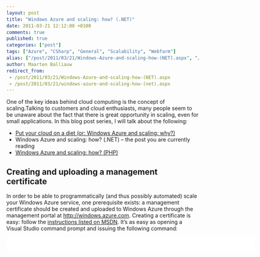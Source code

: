 ```yaml
---
layout: post
title: "Windows Azure and scaling: how? (.NET)"
date: 2011-03-21 12:12:00 +0100
comments: true
published: true
categories: ["post"]
tags: ["Azure", "CSharp", "General", "Scalability", "Webfarm"]
alias: ["/post/2011/03/21/Windows-Azure-and-scaling-how-(NET).aspx", "/post/2011/03/21/windows-azure-and-scaling-how-(net).aspx"]
author: Maarten Balliauw
redirect_from:
 - /post/2011/03/21/Windows-Azure-and-scaling-how-(NET).aspx
 - /post/2011/03/21/windows-azure-and-scaling-how-(net).aspx
---
```

<p>One of the key ideas behind cloud computing is the concept of scaling.Talking to customers and cloud enthusiasts, many people seem to be unaware about the fact that there is great opportunity in scaling, even for small applications. In this blog post series, I will talk about the following:</p>
<ul>
<li><a href="/post/2011/03/09/Put-your-cloud-on-a-diet-(or-Windows-Azure-and-scaling-why).aspx">Put your cloud on a diet (or: Windows Azure and scaling: why?)</a> </li>
<li>Windows Azure and scaling: how? (.NET) &ndash; the post you are currently reading </li>
<li><a href="/post/2011/03/24/Windows-Azure-and-scaling-how-(PHP).aspx">Windows Azure and scaling: how? (PHP)</a> </li>
</ul>
<h2>Creating and uploading a management certificate</h2>
<p>In order to be able to programmatically (and thus possibly automated) scale your Windows Azure service, one prerequisite exists: a management certificate should be created and uploaded to Windows Azure through the management portal at <a href="http://windows.azure.com">http://windows.azure.com</a>. Creating a certificate is easy: follow the <a href="http://msdn.microsoft.com/en-us/library/bfsktky3.aspx">instructions listed on MSDN</a>. It&rsquo;s as easy as opening a Visual Studio command prompt and issuing the following command:</p>
<div id="scid:9D7513F9-C04C-4721-824A-2B34F0212519:e1e787f0-1253-40c1-9b1f-c3c63a0f230a" class="wlWriterEditableSmartContent" style="padding-bottom: 0px; margin: 0px; padding-left: 0px; padding-right: 0px; display: inline; float: none; padding-top: 0px">
<pre style="background-color: white; width: 651px; height: 39px; overflow: auto;"><div><!--

Code highlighting produced by Actipro CodeHighlighter (freeware)
http://www.CodeHighlighter.com/

--><span style="color: #008080;">1</span> <span style="color: #000000;">makecert -sky exchange -r -n </span><span style="color: #000000;">"</span><span style="color: #000000;">CN=&lt;CertificateName&gt;</span><span style="color: #000000;">"</span><span style="color: #000000;"> -pe -a sha1 -len </span><span style="color: #000000;">2048</span><span style="color: #000000;"> -ss My </span><span style="color: #000000;">"</span><span style="color: #000000;">&lt;CertificateName&gt;.cer</span><span style="color: #000000;">"</span></div></pre>
<!-- Code inserted with Steve Dunn's Windows Live Writer Code Formatter Plugin.  http://dunnhq.com --></div>
<p>Too anxious to try this out? Download my certificate files (<a href="/files/2011/3/management.pfx">management.pfx (4.05 kb)</a> and <a href="/files/2011/3/management.cer">management.cer (1.18 kb)</a>) and feel free to use it (password: phpazure). Beware that it&rsquo;s not safe to use in production as I just shared this with the world (and you may be sharing your Windows Azure subscription with the world :-)).</p>
<p>Uploading the certificate through the management portal can be done under <em>Hosted Services &gt; Management Certificates</em>.</p>
<p><a href="/images/image_108.png"><img style="background-image: none; border-bottom: 0px; border-left: 0px; margin: 5px auto; padding-left: 0px; padding-right: 0px; display: block; float: none; border-top: 0px; border-right: 0px; padding-top: 0px" title="Management Certificate Windows Azure" src="/images/image_thumb_78.png" border="0" alt="Management Certificate Windows Azure" width="230" height="217" /></a></p>
<h2>Building a small command-line scaling tool</h2>
<p>In order to be able to scale automatically, let&rsquo;s build a small command-line tool. The idea is that you will be able to run the following command on a console to scale to 4 instances:</p>
<div id="scid:9D7513F9-C04C-4721-824A-2B34F0212519:9b667e31-6aab-4160-9d81-cfdd0a5d67e7" class="wlWriterEditableSmartContent" style="padding-bottom: 0px; margin: 0px; padding-left: 0px; padding-right: 0px; display: inline; float: none; padding-top: 0px">
<pre style="background-color: white; width: 557px; height: 41px; overflow: auto;"><div><!--

Code highlighting produced by Actipro CodeHighlighter (freeware)
http://www.CodeHighlighter.com/

--><span style="color: #008080;">1</span> <span style="color: #000000;">AutoScale</span><span style="color: #000000;">.</span><span style="color: #000000;">exe </span><span style="color: #000000;">"</span><span style="color: #000000;">management.cer</span><span style="color: #000000;">"</span><span style="color: #000000;"> </span><span style="color: #000000;">"</span><span style="color: #000000;">subscription-id0</span><span style="color: #000000;">"</span><span style="color: #000000;"> </span><span style="color: #000000;">"</span><span style="color: #000000;">service-name</span><span style="color: #000000;">"</span><span style="color: #000000;"> </span><span style="color: #000000;">"</span><span style="color: #000000;">role-name</span><span style="color: #000000;">"</span><span style="color: #000000;"> </span><span style="color: #000000;">"</span><span style="color: #000000;">production</span><span style="color: #000000;">"</span><span style="color: #000000;"> </span><span style="color: #000000;">4</span></div></pre>
<!-- Code inserted with Steve Dunn's Windows Live Writer Code Formatter Plugin.  http://dunnhq.com --></div>
<p>Or down to 2 instances:.</p>
<div id="scid:9D7513F9-C04C-4721-824A-2B34F0212519:f36a192f-8fe7-4e11-ad1e-b143e688db1a" class="wlWriterEditableSmartContent" style="padding-bottom: 0px; margin: 0px; padding-left: 0px; padding-right: 0px; display: inline; float: none; padding-top: 0px">
<pre style="background-color: white; width: 682px; height: 24px; overflow: auto;"><div><!--

Code highlighting produced by Actipro CodeHighlighter (freeware)
http://www.CodeHighlighter.com/

--><span style="color: #008080;">1</span> <span style="color: #000000;">AutoScale</span><span style="color: #000000;">.</span><span style="color: #000000;">exe </span><span style="color: #000000;">"</span><span style="color: #000000;">management.cer</span><span style="color: #000000;">"</span><span style="color: #000000;"> </span><span style="color: #000000;">"</span><span style="color: #000000;">subscription-id0</span><span style="color: #000000;">"</span><span style="color: #000000;"> </span><span style="color: #000000;">"</span><span style="color: #000000;">service-name</span><span style="color: #000000;">"</span><span style="color: #000000;"> </span><span style="color: #000000;">"</span><span style="color: #000000;">role-name</span><span style="color: #000000;">"</span><span style="color: #000000;"> </span><span style="color: #000000;">"</span><span style="color: #000000;">production</span><span style="color: #000000;">"</span><span style="color: #000000;"> </span><span style="color: #000000;">2</span></div></pre>
<!-- Code inserted with Steve Dunn's Windows Live Writer Code Formatter Plugin.  http://dunnhq.com --></div>
<p>Now let&rsquo;s get started. First of all, we&rsquo;ll be needing the Windows Azure service management client API SDK. Since there is no official SDK, you can download a sample at <a title="http://archive.msdn.microsoft.com/azurecmdlets" href="http://archive.msdn.microsoft.com/azurecmdlets">http://archive.msdn.microsoft.com/azurecmdlets</a>. Open the solution, compile it and head for the /bin folder: we&rsquo;re interested in <em>Microsoft.Samples.WindowsAzure.ServiceManagement.dll</em>.</p>
<p>Next, create a new Console Application in Visual Studio and add a reference to the above assembly. The code for <em>Program.cs</em> will start with the following:</p>
<div id="scid:9D7513F9-C04C-4721-824A-2B34F0212519:c48b6032-81c7-4c0c-bdd6-f65cdad8ac93" class="wlWriterEditableSmartContent" style="padding-bottom: 0px; margin: 0px; padding-left: 0px; padding-right: 0px; display: inline; float: none; padding-top: 0px">
<pre style="background-color: white; width: 682px; height: 217px; overflow: auto;"><div><!--

Code highlighting produced by Actipro CodeHighlighter (freeware)
http://www.CodeHighlighter.com/

--><span style="color: #008080;"> 1</span> <span style="color: #0000FF;">class</span><span style="color: #000000;"> Program
</span><span style="color: #008080;"> 2</span> <span style="color: #000000;">{
</span><span style="color: #008080;"> 3</span> <span style="color: #000000;">    </span><span style="color: #0000FF;">private</span><span style="color: #000000;"> </span><span style="color: #0000FF;">const</span><span style="color: #000000;"> </span><span style="color: #0000FF;">string</span><span style="color: #000000;"> ServiceEndpoint </span><span style="color: #000000;">=</span><span style="color: #000000;"> </span><span style="color: #800000;">"</span><span style="color: #800000;">https://management.core.windows.net</span><span style="color: #800000;">"</span><span style="color: #000000;">;
</span><span style="color: #008080;"> 4</span> <span style="color: #000000;">
</span><span style="color: #008080;"> 5</span> <span style="color: #000000;">    </span><span style="color: #0000FF;">private</span><span style="color: #000000;"> </span><span style="color: #0000FF;">static</span><span style="color: #000000;"> Binding WebHttpBinding()
</span><span style="color: #008080;"> 6</span> <span style="color: #000000;">    {
</span><span style="color: #008080;"> 7</span> <span style="color: #000000;">        var binding </span><span style="color: #000000;">=</span><span style="color: #000000;"> </span><span style="color: #0000FF;">new</span><span style="color: #000000;"> WebHttpBinding(WebHttpSecurityMode.Transport);
</span><span style="color: #008080;"> 8</span> <span style="color: #000000;">        binding.Security.Transport.ClientCredentialType </span><span style="color: #000000;">=</span><span style="color: #000000;"> HttpClientCredentialType.Certificate;
</span><span style="color: #008080;"> 9</span> <span style="color: #000000;">        binding.ReaderQuotas.MaxStringContentLength </span><span style="color: #000000;">=</span><span style="color: #000000;"> </span><span style="color: #800080;">67108864</span><span style="color: #000000;">;
</span><span style="color: #008080;">10</span> <span style="color: #000000;">
</span><span style="color: #008080;">11</span> <span style="color: #000000;">        </span><span style="color: #0000FF;">return</span><span style="color: #000000;"> binding;
</span><span style="color: #008080;">12</span> <span style="color: #000000;">    }
</span><span style="color: #008080;">13</span> <span style="color: #000000;">
</span><span style="color: #008080;">14</span> <span style="color: #000000;">    </span><span style="color: #0000FF;">static</span><span style="color: #000000;"> </span><span style="color: #0000FF;">void</span><span style="color: #000000;"> Main(</span><span style="color: #0000FF;">string</span><span style="color: #000000;">[] args)
</span><span style="color: #008080;">15</span> <span style="color: #000000;">    {
</span><span style="color: #008080;">16</span> <span style="color: #000000;">    }
</span><span style="color: #008080;">17</span> <span style="color: #000000;">}</span></div></pre>
<!-- Code inserted with Steve Dunn's Windows Live Writer Code Formatter Plugin.  http://dunnhq.com --></div>
<p>This constant and <em>WebHttpBinding()</em> method will be used by the Service Management client to connect to your Windows Azure subscription&rsquo;s management API endpoint. The <em>WebHttpBinding()</em> creates a new WCF binding that is configured to use a certificate as the client credential. Just the way Windows Azure likes it.</p>
<p>I&rsquo;ll skip the command-line parameter parsing. Next interesting thing is the location where a new management client is created:</p>
<div id="scid:9D7513F9-C04C-4721-824A-2B34F0212519:41d65daf-1fd2-424f-a75d-65ebe1723408" class="wlWriterEditableSmartContent" style="padding-bottom: 0px; margin: 0px; padding-left: 0px; padding-right: 0px; display: inline; float: none; padding-top: 0px">
<pre style="background-color: white; width: 682px; height: 56px; overflow: auto;"><div><!--

Code highlighting produced by Actipro CodeHighlighter (freeware)
http://www.CodeHighlighter.com/

--><span style="color: #008080;">1</span> <span style="color: #000000;">var managementClient </span><span style="color: #000000;">=</span><span style="color: #000000;"> Microsoft.Samples.WindowsAzure.ServiceManagement.ServiceManagementHelper.CreateServiceManagementChannel(
</span><span style="color: #008080;">2</span> <span style="color: #000000;">                WebHttpBinding(), </span><span style="color: #0000FF;">new</span><span style="color: #000000;"> Uri(ServiceEndpoint), </span><span style="color: #0000FF;">new</span><span style="color: #000000;"> X509Certificate2(certificateFile));</span></div></pre>
<!-- Code inserted with Steve Dunn's Windows Live Writer Code Formatter Plugin.  http://dunnhq.com --></div>
<p>Afterwards, the deployment details are retrieved. The deployment&rsquo;s configuration is in there (base64-encoded), so the only thing to do is read that into an <em>XDocument</em>, update the number of instances and store it back:</p>
<div id="scid:9D7513F9-C04C-4721-824A-2B34F0212519:6f5cead2-6817-4162-a2dd-d0694e69e420" class="wlWriterEditableSmartContent" style="padding-bottom: 0px; margin: 0px; padding-left: 0px; padding-right: 0px; display: inline; float: none; padding-top: 0px">
<pre style="background-color: white; width: 682px; height: 234px; overflow: auto;"><div><!--

Code highlighting produced by Actipro CodeHighlighter (freeware)
http://www.CodeHighlighter.com/

--><span style="color: #008080;"> 1</span> <span style="color: #000000;">var deployment </span><span style="color: #000000;">=</span><span style="color: #000000;"> managementClient.GetDeploymentBySlot(subscriptionId, serviceName, slot);
</span><span style="color: #008080;"> 2</span> <span style="color: #0000FF;">string</span><span style="color: #000000;"> configurationXml </span><span style="color: #000000;">=</span><span style="color: #000000;"> ServiceManagementHelper.DecodeFromBase64String(deployment.Configuration);
</span><span style="color: #008080;"> 3</span> <span style="color: #000000;">
</span><span style="color: #008080;"> 4</span> <span style="color: #000000;">var serviceConfiguration </span><span style="color: #000000;">=</span><span style="color: #000000;"> XDocument.Parse(configurationXml);
</span><span style="color: #008080;"> 5</span> <span style="color: #000000;">
</span><span style="color: #008080;"> 6</span> <span style="color: #000000;">serviceConfiguration
</span><span style="color: #008080;"> 7</span> <span style="color: #000000;">    .Descendants()
</span><span style="color: #008080;"> 8</span> <span style="color: #000000;">    .Single(d </span><span style="color: #000000;">=&gt;</span><span style="color: #000000;"> d.Name.LocalName </span><span style="color: #000000;">==</span><span style="color: #000000;"> </span><span style="color: #800000;">"</span><span style="color: #800000;">Role</span><span style="color: #800000;">"</span><span style="color: #000000;"> </span><span style="color: #000000;">&amp;&amp;</span><span style="color: #000000;"> d.Attributes().Single(a </span><span style="color: #000000;">=&gt;</span><span style="color: #000000;"> a.Name.LocalName </span><span style="color: #000000;">==</span><span style="color: #000000;"> </span><span style="color: #800000;">"</span><span style="color: #800000;">name</span><span style="color: #800000;">"</span><span style="color: #000000;">).Value </span><span style="color: #000000;">==</span><span style="color: #000000;"> roleName)
</span><span style="color: #008080;"> 9</span> <span style="color: #000000;">    .Elements()
</span><span style="color: #008080;">10</span> <span style="color: #000000;">    .Single(e </span><span style="color: #000000;">=&gt;</span><span style="color: #000000;"> e.Name.LocalName </span><span style="color: #000000;">==</span><span style="color: #000000;"> </span><span style="color: #800000;">"</span><span style="color: #800000;">Instances</span><span style="color: #800000;">"</span><span style="color: #000000;">)
</span><span style="color: #008080;">11</span> <span style="color: #000000;">    .Attributes()
</span><span style="color: #008080;">12</span> <span style="color: #000000;">    .Single(a </span><span style="color: #000000;">=&gt;</span><span style="color: #000000;"> a.Name.LocalName </span><span style="color: #000000;">==</span><span style="color: #000000;"> </span><span style="color: #800000;">"</span><span style="color: #800000;">count</span><span style="color: #800000;">"</span><span style="color: #000000;">).Value </span><span style="color: #000000;">=</span><span style="color: #000000;"> instanceCount;
</span><span style="color: #008080;">13</span> <span style="color: #000000;">
</span><span style="color: #008080;">14</span> <span style="color: #000000;">var changeConfigurationInput </span><span style="color: #000000;">=</span><span style="color: #000000;"> </span><span style="color: #0000FF;">new</span><span style="color: #000000;"> ChangeConfigurationInput();
</span><span style="color: #008080;">15</span> <span style="color: #000000;">changeConfigurationInput.Configuration </span><span style="color: #000000;">=</span><span style="color: #000000;"> ServiceManagementHelper.EncodeToBase64String(serviceConfiguration.ToString(SaveOptions.DisableFormatting));
</span><span style="color: #008080;">16</span> <span style="color: #000000;">
</span><span style="color: #008080;">17</span> <span style="color: #000000;">managementClient.ChangeConfigurationBySlot(subscriptionId, serviceName, slot, changeConfigurationInput);</span></div></pre>
<!-- Code inserted with Steve Dunn's Windows Live Writer Code Formatter Plugin.  http://dunnhq.com --></div>
<p>Here&rsquo;s the complete <em>Program.cs</em> code:</p>
<div id="scid:9D7513F9-C04C-4721-824A-2B34F0212519:f750846d-3e18-478b-92cd-1dd648e7ec6a" class="wlWriterEditableSmartContent" style="padding-bottom: 0px; margin: 0px; padding-left: 0px; padding-right: 0px; display: inline; float: none; padding-top: 0px">
<pre style="background-color: white; width: 682px; height: 560px; overflow: auto;"><div><!--

Code highlighting produced by Actipro CodeHighlighter (freeware)
http://www.CodeHighlighter.com/

--><span style="color: #008080;"> 1</span> <span style="color: #0000FF;">using</span><span style="color: #000000;"> System;
</span><span style="color: #008080;"> 2</span> <span style="color: #0000FF;">using</span><span style="color: #000000;"> System.Linq;
</span><span style="color: #008080;"> 3</span> <span style="color: #0000FF;">using</span><span style="color: #000000;"> System.Security.Cryptography.X509Certificates;
</span><span style="color: #008080;"> 4</span> <span style="color: #0000FF;">using</span><span style="color: #000000;"> System.ServiceModel;
</span><span style="color: #008080;"> 5</span> <span style="color: #0000FF;">using</span><span style="color: #000000;"> System.ServiceModel.Channels;
</span><span style="color: #008080;"> 6</span> <span style="color: #0000FF;">using</span><span style="color: #000000;"> System.Xml.Linq;
</span><span style="color: #008080;"> 7</span> <span style="color: #0000FF;">using</span><span style="color: #000000;"> Microsoft.Samples.WindowsAzure.ServiceManagement;
</span><span style="color: #008080;"> 8</span> <span style="color: #000000;">
</span><span style="color: #008080;"> 9</span> <span style="color: #0000FF;">namespace</span><span style="color: #000000;"> AutoScale
</span><span style="color: #008080;">10</span> <span style="color: #000000;">{
</span><span style="color: #008080;">11</span> <span style="color: #000000;">    </span><span style="color: #0000FF;">class</span><span style="color: #000000;"> Program
</span><span style="color: #008080;">12</span> <span style="color: #000000;">    {
</span><span style="color: #008080;">13</span> <span style="color: #000000;">        </span><span style="color: #0000FF;">private</span><span style="color: #000000;"> </span><span style="color: #0000FF;">const</span><span style="color: #000000;"> </span><span style="color: #0000FF;">string</span><span style="color: #000000;"> ServiceEndpoint </span><span style="color: #000000;">=</span><span style="color: #000000;"> </span><span style="color: #800000;">"</span><span style="color: #800000;">https://management.core.windows.net</span><span style="color: #800000;">"</span><span style="color: #000000;">;
</span><span style="color: #008080;">14</span> <span style="color: #000000;">
</span><span style="color: #008080;">15</span> <span style="color: #000000;">        </span><span style="color: #0000FF;">private</span><span style="color: #000000;"> </span><span style="color: #0000FF;">static</span><span style="color: #000000;"> Binding WebHttpBinding()
</span><span style="color: #008080;">16</span> <span style="color: #000000;">        {
</span><span style="color: #008080;">17</span> <span style="color: #000000;">            var binding </span><span style="color: #000000;">=</span><span style="color: #000000;"> </span><span style="color: #0000FF;">new</span><span style="color: #000000;"> WebHttpBinding(WebHttpSecurityMode.Transport);
</span><span style="color: #008080;">18</span> <span style="color: #000000;">            binding.Security.Transport.ClientCredentialType </span><span style="color: #000000;">=</span><span style="color: #000000;"> HttpClientCredentialType.Certificate;
</span><span style="color: #008080;">19</span> <span style="color: #000000;">            binding.ReaderQuotas.MaxStringContentLength </span><span style="color: #000000;">=</span><span style="color: #000000;"> </span><span style="color: #800080;">67108864</span><span style="color: #000000;">;
</span><span style="color: #008080;">20</span> <span style="color: #000000;">
</span><span style="color: #008080;">21</span> <span style="color: #000000;">            </span><span style="color: #0000FF;">return</span><span style="color: #000000;"> binding;
</span><span style="color: #008080;">22</span> <span style="color: #000000;">        }
</span><span style="color: #008080;">23</span> <span style="color: #000000;">
</span><span style="color: #008080;">24</span> <span style="color: #000000;">        </span><span style="color: #0000FF;">static</span><span style="color: #000000;"> </span><span style="color: #0000FF;">void</span><span style="color: #000000;"> Main(</span><span style="color: #0000FF;">string</span><span style="color: #000000;">[] args)
</span><span style="color: #008080;">25</span> <span style="color: #000000;">        {
</span><span style="color: #008080;">26</span> <span style="color: #000000;">            </span><span style="color: #008000;">//</span><span style="color: #008000;"> Some commercial info :-)</span><span style="color: #008000;">
</span><span style="color: #008080;">27</span> <span style="color: #000000;">            Console.WriteLine(</span><span style="color: #800000;">"</span><span style="color: #800000;">AutoScale - (c) 2011 Maarten Balliauw</span><span style="color: #800000;">"</span><span style="color: #000000;">);
</span><span style="color: #008080;">28</span> <span style="color: #000000;">            Console.WriteLine(</span><span style="color: #800000;">""</span><span style="color: #000000;">);
</span><span style="color: #008080;">29</span> <span style="color: #000000;">
</span><span style="color: #008080;">30</span> <span style="color: #000000;">            </span><span style="color: #008000;">//</span><span style="color: #008000;"> Quick-and-dirty argument check</span><span style="color: #008000;">
</span><span style="color: #008080;">31</span> <span style="color: #000000;">            </span><span style="color: #0000FF;">if</span><span style="color: #000000;"> (args.Length </span><span style="color: #000000;">!=</span><span style="color: #000000;"> </span><span style="color: #800080;">6</span><span style="color: #000000;">)
</span><span style="color: #008080;">32</span> <span style="color: #000000;">            {
</span><span style="color: #008080;">33</span> <span style="color: #000000;">                Console.WriteLine(</span><span style="color: #800000;">"</span><span style="color: #800000;">Usage:</span><span style="color: #800000;">"</span><span style="color: #000000;">);
</span><span style="color: #008080;">34</span> <span style="color: #000000;">                Console.WriteLine(</span><span style="color: #800000;">"</span><span style="color: #800000;">  AutoScale.exe &lt;certificatefile&gt; &lt;subscriptionid&gt; &lt;servicename&gt; &lt;rolename&gt; &lt;slot&gt; &lt;instancecount&gt;</span><span style="color: #800000;">"</span><span style="color: #000000;">);
</span><span style="color: #008080;">35</span> <span style="color: #000000;">                Console.WriteLine(</span><span style="color: #800000;">""</span><span style="color: #000000;">);
</span><span style="color: #008080;">36</span> <span style="color: #000000;">                Console.WriteLine(</span><span style="color: #800000;">"</span><span style="color: #800000;">Example:</span><span style="color: #800000;">"</span><span style="color: #000000;">);
</span><span style="color: #008080;">37</span> <span style="color: #000000;">                Console.WriteLine(</span><span style="color: #800000;">"</span><span style="color: #800000;">  AutoScale.exe mycert.cer 39f53bb4-752f-4b2c-a873-5ed94df029e2 bing Bing.Web production 20</span><span style="color: #800000;">"</span><span style="color: #000000;">);
</span><span style="color: #008080;">38</span> <span style="color: #000000;">                </span><span style="color: #0000FF;">return</span><span style="color: #000000;">;
</span><span style="color: #008080;">39</span> <span style="color: #000000;">            }
</span><span style="color: #008080;">40</span> <span style="color: #000000;">
</span><span style="color: #008080;">41</span> <span style="color: #000000;">            </span><span style="color: #008000;">//</span><span style="color: #008000;"> Save arguments to variables</span><span style="color: #008000;">
</span><span style="color: #008080;">42</span> <span style="color: #000000;">            var certificateFile </span><span style="color: #000000;">=</span><span style="color: #000000;"> args[</span><span style="color: #800080;">0</span><span style="color: #000000;">];
</span><span style="color: #008080;">43</span> <span style="color: #000000;">            var subscriptionId </span><span style="color: #000000;">=</span><span style="color: #000000;"> args[</span><span style="color: #800080;">1</span><span style="color: #000000;">];
</span><span style="color: #008080;">44</span> <span style="color: #000000;">            var serviceName </span><span style="color: #000000;">=</span><span style="color: #000000;"> args[</span><span style="color: #800080;">2</span><span style="color: #000000;">];
</span><span style="color: #008080;">45</span> <span style="color: #000000;">            var roleName </span><span style="color: #000000;">=</span><span style="color: #000000;"> args[</span><span style="color: #800080;">3</span><span style="color: #000000;">];
</span><span style="color: #008080;">46</span> <span style="color: #000000;">            var slot </span><span style="color: #000000;">=</span><span style="color: #000000;"> args[</span><span style="color: #800080;">4</span><span style="color: #000000;">];
</span><span style="color: #008080;">47</span> <span style="color: #000000;">            var instanceCount </span><span style="color: #000000;">=</span><span style="color: #000000;"> args[</span><span style="color: #800080;">5</span><span style="color: #000000;">];
</span><span style="color: #008080;">48</span> <span style="color: #000000;">
</span><span style="color: #008080;">49</span> <span style="color: #000000;">            </span><span style="color: #008000;">//</span><span style="color: #008000;"> Do the magic</span><span style="color: #008000;">
</span><span style="color: #008080;">50</span> <span style="color: #000000;">            var managementClient </span><span style="color: #000000;">=</span><span style="color: #000000;"> Microsoft.Samples.WindowsAzure.ServiceManagement.ServiceManagementHelper.CreateServiceManagementChannel(
</span><span style="color: #008080;">51</span> <span style="color: #000000;">                WebHttpBinding(), </span><span style="color: #0000FF;">new</span><span style="color: #000000;"> Uri(ServiceEndpoint), </span><span style="color: #0000FF;">new</span><span style="color: #000000;"> X509Certificate2(certificateFile));
</span><span style="color: #008080;">52</span> <span style="color: #000000;">
</span><span style="color: #008080;">53</span> <span style="color: #000000;">            Console.WriteLine(</span><span style="color: #800000;">"</span><span style="color: #800000;">Retrieving current configuration...</span><span style="color: #800000;">"</span><span style="color: #000000;">);
</span><span style="color: #008080;">54</span> <span style="color: #000000;">
</span><span style="color: #008080;">55</span> <span style="color: #000000;">            var deployment </span><span style="color: #000000;">=</span><span style="color: #000000;"> managementClient.GetDeploymentBySlot(subscriptionId, serviceName, slot);
</span><span style="color: #008080;">56</span> <span style="color: #000000;">            </span><span style="color: #0000FF;">string</span><span style="color: #000000;"> configurationXml </span><span style="color: #000000;">=</span><span style="color: #000000;"> ServiceManagementHelper.DecodeFromBase64String(deployment.Configuration);
</span><span style="color: #008080;">57</span> <span style="color: #000000;">
</span><span style="color: #008080;">58</span> <span style="color: #000000;">            Console.WriteLine(</span><span style="color: #800000;">"</span><span style="color: #800000;">Updating configuration value...</span><span style="color: #800000;">"</span><span style="color: #000000;">);
</span><span style="color: #008080;">59</span> <span style="color: #000000;">
</span><span style="color: #008080;">60</span> <span style="color: #000000;">            var serviceConfiguration </span><span style="color: #000000;">=</span><span style="color: #000000;"> XDocument.Parse(configurationXml);
</span><span style="color: #008080;">61</span> <span style="color: #000000;">
</span><span style="color: #008080;">62</span> <span style="color: #000000;">            serviceConfiguration
</span><span style="color: #008080;">63</span> <span style="color: #000000;">                    .Descendants()
</span><span style="color: #008080;">64</span> <span style="color: #000000;">                    .Single(d </span><span style="color: #000000;">=&gt;</span><span style="color: #000000;"> d.Name.LocalName </span><span style="color: #000000;">==</span><span style="color: #000000;"> </span><span style="color: #800000;">"</span><span style="color: #800000;">Role</span><span style="color: #800000;">"</span><span style="color: #000000;"> </span><span style="color: #000000;">&amp;&amp;</span><span style="color: #000000;"> d.Attributes().Single(a </span><span style="color: #000000;">=&gt;</span><span style="color: #000000;"> a.Name.LocalName </span><span style="color: #000000;">==</span><span style="color: #000000;"> </span><span style="color: #800000;">"</span><span style="color: #800000;">name</span><span style="color: #800000;">"</span><span style="color: #000000;">).Value </span><span style="color: #000000;">==</span><span style="color: #000000;"> roleName)
</span><span style="color: #008080;">65</span> <span style="color: #000000;">                    .Elements()
</span><span style="color: #008080;">66</span> <span style="color: #000000;">                    .Single(e </span><span style="color: #000000;">=&gt;</span><span style="color: #000000;"> e.Name.LocalName </span><span style="color: #000000;">==</span><span style="color: #000000;"> </span><span style="color: #800000;">"</span><span style="color: #800000;">Instances</span><span style="color: #800000;">"</span><span style="color: #000000;">)
</span><span style="color: #008080;">67</span> <span style="color: #000000;">                    .Attributes()
</span><span style="color: #008080;">68</span> <span style="color: #000000;">                    .Single(a </span><span style="color: #000000;">=&gt;</span><span style="color: #000000;"> a.Name.LocalName </span><span style="color: #000000;">==</span><span style="color: #000000;"> </span><span style="color: #800000;">"</span><span style="color: #800000;">count</span><span style="color: #800000;">"</span><span style="color: #000000;">).Value </span><span style="color: #000000;">=</span><span style="color: #000000;"> instanceCount;
</span><span style="color: #008080;">69</span> <span style="color: #000000;">
</span><span style="color: #008080;">70</span> <span style="color: #000000;">            var changeConfigurationInput </span><span style="color: #000000;">=</span><span style="color: #000000;"> </span><span style="color: #0000FF;">new</span><span style="color: #000000;"> ChangeConfigurationInput();
</span><span style="color: #008080;">71</span> <span style="color: #000000;">            changeConfigurationInput.Configuration </span><span style="color: #000000;">=</span><span style="color: #000000;"> ServiceManagementHelper.EncodeToBase64String(serviceConfiguration.ToString(SaveOptions.DisableFormatting));
</span><span style="color: #008080;">72</span> <span style="color: #000000;">
</span><span style="color: #008080;">73</span> <span style="color: #000000;">            Console.WriteLine(</span><span style="color: #800000;">"</span><span style="color: #800000;">Uploading new configuration...</span><span style="color: #800000;">"</span><span style="color: #000000;">);
</span><span style="color: #008080;">74</span> <span style="color: #000000;">
</span><span style="color: #008080;">75</span> <span style="color: #000000;">            managementClient.ChangeConfigurationBySlot(subscriptionId, serviceName, slot, changeConfigurationInput);
</span><span style="color: #008080;">76</span> <span style="color: #000000;">
</span><span style="color: #008080;">77</span> <span style="color: #000000;">            Console.WriteLine(</span><span style="color: #800000;">"</span><span style="color: #800000;">Finished.</span><span style="color: #800000;">"</span><span style="color: #000000;">);
</span><span style="color: #008080;">78</span> <span style="color: #000000;">        }
</span><span style="color: #008080;">79</span> <span style="color: #000000;">    }
</span><span style="color: #008080;">80</span> <span style="color: #000000;">}</span></div></pre>
<!-- Code inserted with Steve Dunn's Windows Live Writer Code Formatter Plugin.  http://dunnhq.com --></div>
<p>Now schedule this (when needed) and enjoy the benefits of scaling your Windows Azure service.</p>
<p>So you&rsquo;re lazy? Here&rsquo;s my sample project (<a href="/files/2011/3/AutoScale.zip">AutoScale.zip (26.31 kb)</a>) and the certificates used (<a href="/files/2011/3/management.pfx">management.pfx (4.05 kb)</a>&nbsp;and <a href="/files/2011/3/management.cer">management.cer (1.18 kb)</a>).</p>
<p><strong>Note: I use the .cer file here because I generated it on my machine. If you are using a certificate created on another machine, a .pfx file and it's key should be used.</strong></p>

{% include imported_disclaimer.html %}

